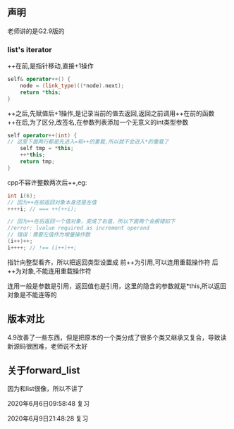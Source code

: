 ## 声明
老师讲的是G2.9版的

### list's iterator
++在前,是指针移动,直接+1操作
```cpp
self& operator++() {
    node = (link_type)((*node).next);
    return *this;
}
```

++之后,先赋值后+1操作,是记录当前的值去返回,返回之前调用++在前的函数
++在后,为了区分,改签名,在参数列表添加一个无意义的int类型参数

```cpp
self operator++(int) {
// 这里下面两行都是先进入=和++的重载,所以就不会进入*的重载了
    self tmp = *this;
    ++*this;
    return tmp;
}

```

cpp不容许整数两次后++,eg:
```cpp
int i(6);
// 因为++在前返回对象本身还是左值
++++i; // === ++(++i);

// 因为++在后返回一个值对象，变成了右值，所以下面两个会报错如下
//error: lvalue required as increment operand
// 错误：需要左值作为增量操作数
(i++)++;
i++++; // !== (i++)++;
```

指针向整型看齐，所以把返回类型设置成
前++为引用,可以连用重载操作符
后++为对象,不能连用重载操作符

连用一般是参数是引用，返回值也是引用，这里的隐含的参数就是*this,所以返回对象是不能连等的


## 版本对比
4.9改善了一些东西，但是把原本的一个类分成了很多个类又继承又复合，导致读新源码很困难，老师说不太好



## 关于forward_list
因为和list很像，所以不讲了



2020年6月6日09:58:48 复习

2020年6月9日21:48:28 复习